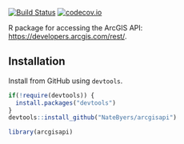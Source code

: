 [![Build Status](https://travis-ci.org/NateByers/arcgisapi.svg?branch=master)](https://travis-ci.org/NateByers/arcgisapi)
[![codecov.io](http://codecov.io/github/NateByers/arcgisapi/coverage.svg?branch=master)](http://codecov.io/github/NateByers/arcgisapi?branch=master)

R package for accessing the ArcGIS API: https://developers.arcgis.com/rest/.

## Installation

Install from GitHub using `devtools`.


```r
if(!require(devtools)) {
  install.packages("devtools")
}
devtools::install_github("NateByers/arcgisapi")

library(arcgisapi)
```

